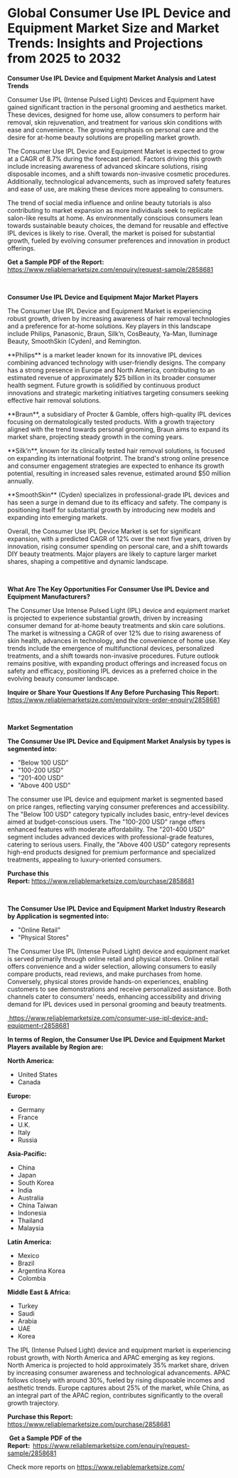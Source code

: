 <p><h1>Global Consumer Use IPL Device and Equipment Market Size and Market Trends: Insights and Projections from 2025 to 2032</h1></p><p><strong>Consumer Use IPL Device and Equipment Market Analysis and Latest Trends</strong></p>
<p><p>Consumer Use IPL (Intense Pulsed Light) Devices and Equipment have gained significant traction in the personal grooming and aesthetics market. These devices, designed for home use, allow consumers to perform hair removal, skin rejuvenation, and treatment for various skin conditions with ease and convenience. The growing emphasis on personal care and the desire for at-home beauty solutions are propelling market growth.</p><p>The Consumer Use IPL Device and Equipment Market is expected to grow at a CAGR of 8.7% during the forecast period. Factors driving this growth include increasing awareness of advanced skincare solutions, rising disposable incomes, and a shift towards non-invasive cosmetic procedures. Additionally, technological advancements, such as improved safety features and ease of use, are making these devices more appealing to consumers.</p><p>The trend of social media influence and online beauty tutorials is also contributing to market expansion as more individuals seek to replicate salon-like results at home. As environmentally conscious consumers lean towards sustainable beauty choices, the demand for reusable and effective IPL devices is likely to rise. Overall, the market is poised for substantial growth, fueled by evolving consumer preferences and innovation in product offerings.</p></p>
<p><strong>Get a Sample PDF of the Report:&nbsp;</strong> <a href="https://www.reliablemarketsize.com/enquiry/request-sample/2858681?utm_campaign=3045&utm_medium=2&utm_source=Github&utm_content=ia&utm_term=12032025&utm_id=consumer-use-ipl-device-and-equipment">https://www.reliablemarketsize.com/enquiry/request-sample/2858681</a></p>
<p>&nbsp;</p>
<p><strong>Consumer Use IPL Device and Equipment Major Market Players</strong></p>
<p><p>The Consumer Use IPL Device and Equipment Market is experiencing robust growth, driven by increasing awareness of hair removal technologies and a preference for at-home solutions. Key players in this landscape include Philips, Panasonic, Braun, Silk’n, CosBeauty, Ya-Man, Iluminage Beauty, SmoothSkin (Cyden), and Remington.</p><p>**Philips** is a market leader known for its innovative IPL devices combining advanced technology with user-friendly designs. The company has a strong presence in Europe and North America, contributing to an estimated revenue of approximately $25 billion in its broader consumer health segment. Future growth is solidified by continuous product innovations and strategic marketing initiatives targeting consumers seeking effective hair removal solutions.</p><p>**Braun**, a subsidiary of Procter & Gamble, offers high-quality IPL devices focusing on dermatologically tested products. With a growth trajectory aligned with the trend towards personal grooming, Braun aims to expand its market share, projecting steady growth in the coming years.</p><p>**Silk’n**, known for its clinically tested hair removal solutions, is focused on expanding its international footprint. The brand's strong online presence and consumer engagement strategies are expected to enhance its growth potential, resulting in increased sales revenue, estimated around $50 million annually.</p><p>**SmoothSkin** (Cyden) specializes in professional-grade IPL devices and has seen a surge in demand due to its efficacy and safety. The company is positioning itself for substantial growth by introducing new models and expanding into emerging markets.</p><p>Overall, the Consumer Use IPL Device Market is set for significant expansion, with a predicted CAGR of 12% over the next five years, driven by innovation, rising consumer spending on personal care, and a shift towards DIY beauty treatments. Major players are likely to capture larger market shares, shaping a competitive and dynamic landscape.</p></p>
<p>&nbsp;</p>
<p><strong>What Are The Key Opportunities For Consumer Use IPL Device and Equipment Manufacturers?</strong></p>
<p><p>The Consumer Use Intense Pulsed Light (IPL) device and equipment market is projected to experience substantial growth, driven by increasing consumer demand for at-home beauty treatments and skin care solutions. The market is witnessing a CAGR of over 12% due to rising awareness of skin health, advances in technology, and the convenience of home use. Key trends include the emergence of multifunctional devices, personalized treatments, and a shift towards non-invasive procedures. Future outlook remains positive, with expanding product offerings and increased focus on safety and efficacy, positioning IPL devices as a preferred choice in the evolving beauty consumer landscape.</p></p>
<p><strong>Inquire or Share Your Questions If Any Before Purchasing This Report:</strong> <a href="https://www.reliablemarketsize.com/enquiry/pre-order-enquiry/2858681?utm_campaign=3045&utm_medium=2&utm_source=Github&utm_content=ia&utm_term=12032025&utm_id=consumer-use-ipl-device-and-equipment">https://www.reliablemarketsize.com/enquiry/pre-order-enquiry/2858681</a></p>
<p>&nbsp;</p>
<p><strong>Market Segmentation</strong></p>
<p><strong>The Consumer Use IPL Device and Equipment Market Analysis by types is segmented into:</strong></p>
<p><ul><li>"Below 100 USD"</li><li>"100-200 USD"</li><li>"201-400 USD"</li><li>"Above 400 USD"</li></ul></p>
<p><p>The consumer use IPL device and equipment market is segmented based on price ranges, reflecting varying consumer preferences and accessibility. The "Below 100 USD" category typically includes basic, entry-level devices aimed at budget-conscious users. The "100-200 USD" range offers enhanced features with moderate affordability. The "201-400 USD" segment includes advanced devices with professional-grade features, catering to serious users. Finally, the "Above 400 USD" category represents high-end products designed for premium performance and specialized treatments, appealing to luxury-oriented consumers.</p></p>
<p><strong>Purchase this Report:&nbsp;</strong><a href="https://www.reliablemarketsize.com/purchase/2858681?utm_campaign=3045&utm_medium=2&utm_source=Github&utm_content=ia&utm_term=12032025&utm_id=consumer-use-ipl-device-and-equipment">https://www.reliablemarketsize.com/purchase/2858681</a></p>
<p>&nbsp;</p>
<p><strong>The Consumer Use IPL Device and Equipment Market Industry Research by Application is segmented into:</strong></p>
<p><ul><li>"Online Retail"</li><li>"Physical Stores"</li></ul></p>
<p><p>The Consumer Use IPL (Intense Pulsed Light) device and equipment market is served primarily through online retail and physical stores. Online retail offers convenience and a wider selection, allowing consumers to easily compare products, read reviews, and make purchases from home. Conversely, physical stores provide hands-on experiences, enabling customers to see demonstrations and receive personalized assistance. Both channels cater to consumers' needs, enhancing accessibility and driving demand for IPL devices used in personal grooming and beauty treatments.</p></p>
<p><a href="https://www.reliablemarketsize.com/consumer-use-ipl-device-and-equipment-r2858681?utm_campaign=3045&utm_medium=2&utm_source=Github&utm_content=ia&utm_term=12032025&utm_id=consumer-use-ipl-device-and-equipment">&nbsp;https://www.reliablemarketsize.com/consumer-use-ipl-device-and-equipment-r2858681</a></p>
<p><strong>In terms of Region, the Consumer Use IPL Device and Equipment Market Players available by Region are:</strong></p>
<p>
    <p> <strong> North America: </strong>
        <ul>
            <li>United States</li>
            <li>Canada</li>
        </ul>
        </p> 
    <p> <strong> Europe: </strong>
        <ul>
            <li>Germany</li>
            <li>France</li>
            <li>U.K.</li>
            <li>Italy</li>
            <li>Russia</li>
        </ul>
        </p> 
    <p> <strong> Asia-Pacific: </strong>
        <ul>
            <li>China</li>
            <li>Japan</li>
            <li>South Korea</li>
            <li>India</li>
            <li>Australia</li>
            <li>China Taiwan</li>
            <li>Indonesia</li>
            <li>Thailand</li>
            <li>Malaysia</li>
        </ul>
        </p> 
    <p> <strong> Latin America: </strong>
        <ul>
            <li>Mexico</li>
            <li>Brazil</li>
            <li>Argentina Korea</li>
            <li>Colombia</li>
        </ul>
        </p> 
    <p> <strong> Middle East & Africa: </strong>
        <ul>
            <li>Turkey</li>
            <li>Saudi</li>
            <li>Arabia</li>
            <li>UAE</li>
            <li>Korea</li>
        </ul>
    </p>
    </p>
<p><p>The IPL (Intense Pulsed Light) device and equipment market is experiencing robust growth, with North America and APAC emerging as key regions. North America is projected to hold approximately 35% market share, driven by increasing consumer awareness and technological advancements. APAC follows closely with around 30%, fueled by rising disposable incomes and aesthetic trends. Europe captures about 25% of the market, while China, as an integral part of the APAC region, contributes significantly to the overall growth trajectory.</p></p>
<p><strong>Purchase this Report: </strong><a href="https://www.reliablemarketsize.com/purchase/2858681?utm_campaign=3045&utm_medium=2&utm_source=Github&utm_content=ia&utm_term=12032025&utm_id=consumer-use-ipl-device-and-equipment">https://www.reliablemarketsize.com/purchase/2858681</a></p>
<p>&nbsp;<strong>Get a Sample PDF of the Report:&nbsp;&nbsp;</strong><a href="https://www.reliablemarketsize.com/enquiry/request-sample/2858681?utm_campaign=3045&utm_medium=2&utm_source=Github&utm_content=ia&utm_term=12032025&utm_id=consumer-use-ipl-device-and-equipment">https://www.reliablemarketsize.com/enquiry/request-sample/2858681</a></p>
<p><strong></strong></p>
<p>Check more reports on <a href="https://www.reliablemarketsize.com/?utm_campaign=3045&utm_medium=2&utm_source=Github&utm_content=ia&utm_term=12032025&utm_id=consumer-use-ipl-device-and-equipment">https://www.reliablemarketsize.com/</a></p>